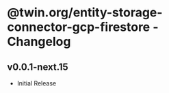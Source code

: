 # @twin.org/entity-storage-connector-gcp-firestore - Changelog

## v0.0.1-next.15

- Initial Release
